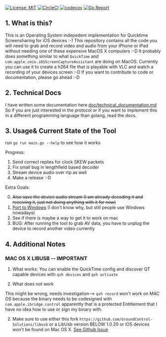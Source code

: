 [![License: MIT](https://img.shields.io/badge/License-MIT-yellow.svg)](https://opensource.org/licenses/MIT)
[![CircleCI](https://circleci.com/gh/danielpaulus/quicktime_video_hack.svg?style=svg)](https://circleci.com/gh/danielpaulus/quicktime_video_hack)
[![codecov](https://codecov.io/gh/danielpaulus/quicktime_video_hack/branch/master/graph/badge.svg)](https://codecov.io/gh/danielpaulus/quicktime_video_hack)
[![Go Report](https://goreportcard.com/badge/github.com/danielpaulus/quicktime_video_hack)](https://goreportcard.com/report/github.com/danielpaulus/quicktime_video_hack)

## 1. What is this?
This is an Operating System indepedent implementation for Quicktime Screensharing for iOS devices :-)
This repository contains all the code you will need to grab and record video and audio from your iPhone or iPad 
without needing one of these expensive MacOS X computers :-D
It probably does something similar to what `QuickTime` and `com.apple.cmio.iOSScreenCaptureAssistant` are doing on MacOS.
Currently you can use it to create a h264 file that is playable with VLC and watch a recording of your devices screen :-D
If you want to contribute to code or documentation, please go ahead :-D

## 2. Technical Docs
I have written some documentation here [doc/technical_documentation.md](https://github.com/danielpaulus/quicktime_video_hack/blob/master/doc/technical_documentation.md)
So if you are just interested in the protocol or if you want to implement this in a different programming language than golang, read the docs.
## 3. Usage& Current State of the Tool
run `go run main.go --help` to see how it works

Progress:
1. Send correct replies for clock SKEW packets
2. Fix small bug in lengthfield based decoder
3. Stream device audio over rtp as well
4. Make a release :-D


Extra Goals:

0. ~~Also save the device audio stream (I am already decoding it and receiving it, just not doing anything with it for now)~~
1. [Port to Windows](https://github.com/danielpaulus/quicktime_video_hack/tree/windows/windows) (I don't know why, but still people use Windows nowadays)
2. See if there is maybe a way to get it to work on mac
3. BUG: After running the tool to grab AV data, you have to unplug the device to record another video currently

## 4. Additional Notes
### MAC OS X LIBUSB -- IMPORTANT
1. What works:
 You can enable the QuickTime config and discover QT capable devices with `qvh devices` and  `qvh activate` 

2. What does not work

This might be wrong, needs investigation--> `qvh record` won't work on MAC OS because the binary needs to be codesigned with `com.apple.ibridge.control`
 apparently that is a protected Entitlement that I have no idea how to use or sign my binary with. 

2. Make sure to use either this fork `https://github.com/GroundControl-Solutions/libusb`
   or a LibUsb version BELOW 1.0.20 or iOS devices won't be found on Mac OS X.
   [See Github Issue](https://github.com/libusb/libusb/issues/290)

